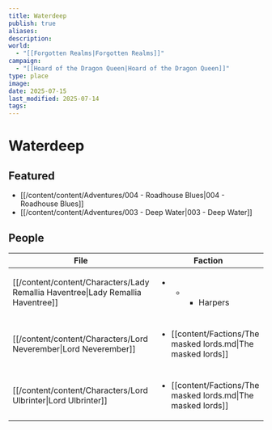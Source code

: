 ```yaml
---
title: Waterdeep
publish: true
aliases: 
description: 
world:
  - "[[Forgotten Realms|Forgotten Realms]]"
campaign:
  - "[[Hoard of the Dragon Queen|Hoard of the Dragon Queen]]"
type: place
image: 
date: 2025-07-15
last_modified: 2025-07-14
tags: 
---
```

# Waterdeep

## Featured
- [[/content/content/Adventures/004 - Roadhouse Blues|004 - Roadhouse Blues]]
- [[/content/content/Adventures/003 - Deep Water|003 - Deep Water]]

## People
| File                                                                       | Faction                                                                       | Description                                      |
| -------------------------------------------------------------------------- | ----------------------------------------------------------------------------- | ------------------------------------------------ |
| [[/content/content/Characters/Lady Remallia Haventree\|Lady Remallia Haventree]] | <ul><li><ul><li><ul><li>Harpers</li></ul></li></ul></li></ul>                 | Harper leadership                                |
| [[/content/content/Characters/Lord Neverember\|Lord Neverember]]                 | <ul><li>[[content/Factions/The masked lords.md\|The masked lords]]</li></ul> | Lord of Neverwinter. Unmasked lord of Waterdeep. |
| [[/content/content/Characters/Lord Ulbrinter\|Lord Ulbrinter]]                   | <ul><li>[[content/Factions/The masked lords.md\|The masked lords]]</li></ul> | Waterdeep lord                                   |


